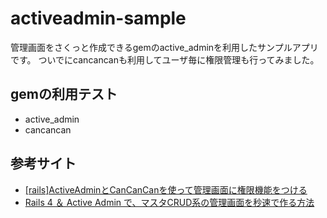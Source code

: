 activeadmin-sample
==========
管理画面をさくっと作成できるgemのactive_adminを利用したサンプルアプリです。
ついでにcancancanも利用してユーザ毎に権限管理も行ってみました。

## gemの利用テスト
- active_admin
- cancancan

## 参考サイト
- [[rails]ActiveAdminとCanCanCanを使って管理画面に権限機能をつける](http://blog.hello-world.jp.net/ruby/2074/)
- [Rails 4 ＆ Active Admin で、マスタCRUD系の管理画面を秒速で作る方法](http://qiita.com/hkusu/items/3b0fb7f94a254e2ed6fd)
